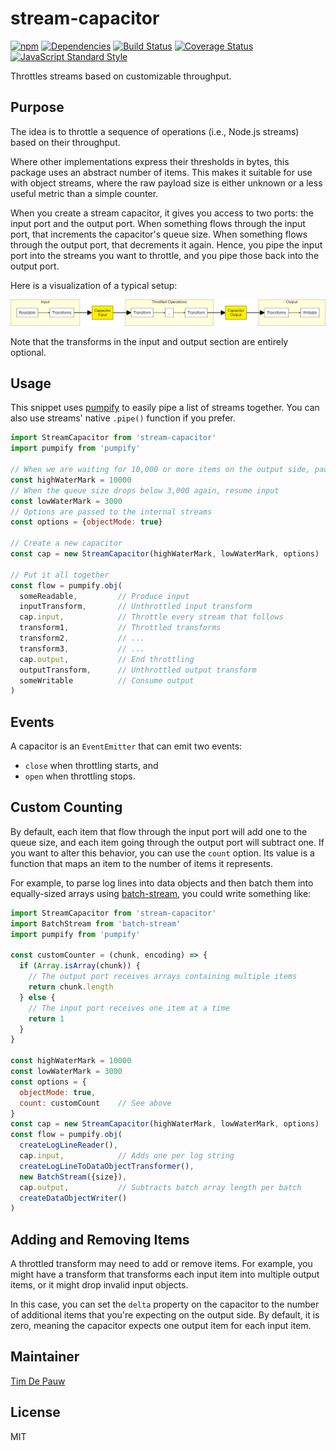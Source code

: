 # stream-capacitor

[![npm](https://img.shields.io/npm/v/stream-capacitor.svg)](https://www.npmjs.com/package/stream-capacitor) [![Dependencies](https://img.shields.io/david/timdp/stream-capacitor.svg)](https://david-dm.org/timdp/stream-capacitor) [![Build Status](https://img.shields.io/circleci/project/github/timdp/stream-capacitor/master.svg)](https://circleci.com/gh/timdp/stream-capacitor) [![Coverage Status](https://img.shields.io/coveralls/timdp/stream-capacitor/master.svg)](https://coveralls.io/r/timdp/stream-capacitor) [![JavaScript Standard Style](https://img.shields.io/badge/code%20style-standard-brightgreen.svg)](https://standardjs.com/)

Throttles streams based on customizable throughput.

## Purpose

The idea is to throttle a sequence of operations (i.e., Node.js streams) based
on their throughput.

Where other implementations express their thresholds in bytes, this package
uses an abstract number of items. This makes it suitable for use with object
streams, where the raw payload size is either unknown or a less useful metric
than a simple counter.

When you create a stream capacitor, it gives you access to two ports: the input
port and the output port. When something flows through the input port, that
increments the capacitor's queue size. When something flows through the output
port, that decrements it again. Hence, you pipe the input port into the streams
you want to throttle, and you pipe those back into the output port.

Here is a visualization of a typical setup:

![Diagram](diagram.png)

Note that the transforms in the input and output section are entirely optional.

## Usage

This snippet uses [pumpify](https://npmjs.com/package/pumpify) to easily
pipe a list of streams together. You can also use streams' native `.pipe()`
function if you prefer.

```js
import StreamCapacitor from 'stream-capacitor'
import pumpify from 'pumpify'

// When we are waiting for 10,000 or more items on the output side, pause input
const highWaterMark = 10000
// When the queue size drops below 3,000 again, resume input
const lowWaterMark = 3000
// Options are passed to the internal streams
const options = {objectMode: true}

// Create a new capacitor
const cap = new StreamCapacitor(highWaterMark, lowWaterMark, options)

// Put it all together
const flow = pumpify.obj(
  someReadable,         // Produce input
  inputTransform,       // Unthrottled input transform
  cap.input,            // Throttle every stream that follows
  transform1,           // Throttled transforms
  transform2,           // ...
  transform3,           // ...
  cap.output,           // End throttling
  outputTransform,      // Unthrottled output transform
  someWritable          // Consume output
)
```

## Events

A capacitor is an `EventEmitter` that can emit two events:

* `close` when throttling starts, and
* `open` when throttling stops.

## Custom Counting

By default, each item that flow through the input port will add one to the
queue size, and each item going through the output port will subtract one. If
you want to alter this behavior, you can use the `count` option. Its value is
a function that maps an item to the number of items it represents.

For example, to parse log lines into data objects and then batch them into
equally-sized arrays using [batch-stream](https://npmjs.com/package/batch-stream),
you could write something like:

```js
import StreamCapacitor from 'stream-capacitor'
import BatchStream from 'batch-stream'
import pumpify from 'pumpify'

const customCounter = (chunk, encoding) => {
  if (Array.isArray(chunk)) {
    // The output port receives arrays containing multiple items
    return chunk.length
  } else {
    // The input port receives one item at a time
    return 1
  }
}

const highWaterMark = 10000
const lowWaterMark = 3000
const options = {
  objectMode: true,
  count: customCount    // See above
}
const cap = new StreamCapacitor(highWaterMark, lowWaterMark, options)
const flow = pumpify.obj(
  createLogLineReader(),
  cap.input,            // Adds one per log string
  createLogLineToDataObjectTransformer(),
  new BatchStream({size}),
  cap.output,           // Subtracts batch array length per batch
  createDataObjectWriter()
)
```

## Adding and Removing Items

A throttled transform may need to add or remove items. For example, you might
have a transform that transforms each input item into multiple output items,
or it might drop invalid input objects.

In this case, you can set the `delta` property on the capacitor to the number
of additional items that you're expecting on the output side. By default, it is
zero, meaning the capacitor expects one output item for each input item.

## Maintainer

[Tim De Pauw](https://github.com/timdp)

## License

MIT
